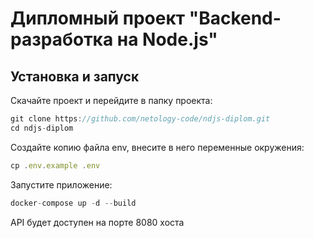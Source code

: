 # Дипломный проект "Backend-разработка на Node.js"

## Установка и запуск

Скачайте проект и перейдите в папку проекта:

```js
git clone https://github.com/netology-code/ndjs-diplom.git
cd ndjs-diplom
```

Создайте копию файла env, внесите в него переменные окружения:

<!-- prettier-ignore -->
```js
cp .env.example .env
```

Запустите приложение:

```js
docker-compose up -d --build
```

API будет доступен на порте 8080 хоста
